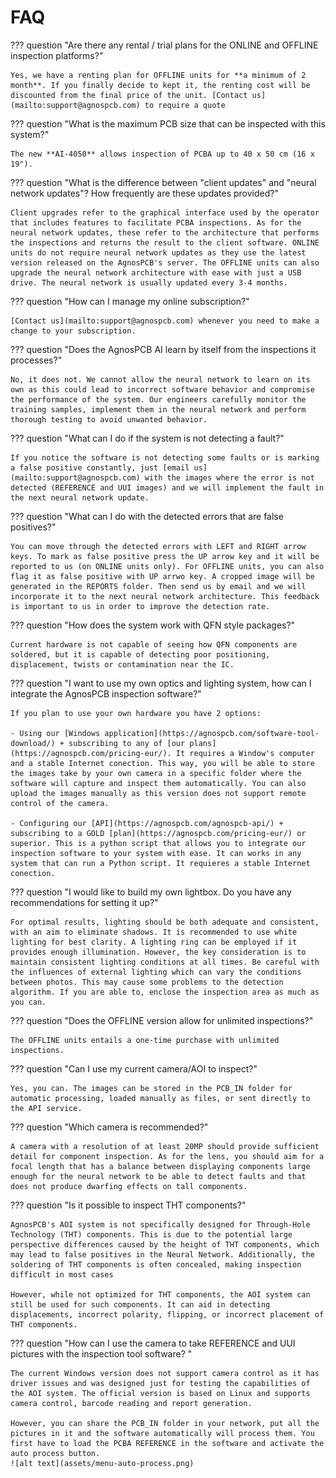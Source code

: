 # **FAQ**

??? question "Are there any rental / trial plans for the ONLINE and OFFLINE inspection platforms?"

    Yes, we have a renting plan for OFFLINE units for **a minimum of 2 month**. If you finally decide to kept it, the renting cost will be discounted from the final price of the unit. [Contact us](mailto:support@agnospcb.com) to require a quote 

??? question "What is the maximum PCB size that can be inspected with this system?"

    The new **AI-4050** allows inspection of PCBA up to 40 x 50 cm (16 x 19").

??? question "What is the difference between "client updates" and "neural network updates"? How frequently are these updates provided?"

    Client upgrades refer to the graphical interface used by the operator that includes features to facilitate PCBA inspections. As for the neural network updates, these refer to the architecture that performs the inspections and returns the result to the client software. ONLINE units do not require neural network updates as they use the latest version released on the AgnosPCB's server. The OFFLINE units can also upgrade the neural network architecture with ease with just a USB drive. The neural network is usually updated every 3-4 months.

??? question "How can I manage my online subscription?"

    [Contact us](mailto:support@agnospcb.com) whenever you need to make a change to your subscription.

??? question "Does the AgnosPCB AI learn by itself from the inspections it processes?"

    No, it does not. We cannot allow the neural network to learn on its own as this could lead to incorrect software behavior and compromise the performance of the system. Our engineers carefully monitor the training samples, implement them in the neural network and perform thorough testing to avoid unwanted behavior.

??? question "What can I do if the system is not detecting a fault?"

    If you notice the software is not detecting some faults or is marking a false positive constantly, just [email us](mailto:support@agnospcb.com) with the images where the error is not detected (REFERENCE and UUI images) and we will implement the fault in the next neural network update.


??? question "What can I do with the detected errors that are false positives?"

    You can move through the detected errors with LEFT and RIGHT arrow keys. To mark as false positive press the UP arrow key and it will be reported to us (on ONLINE units only). For OFFLINE units, you can also flag it as false positive with UP arrwo key. A cropped image will be generated in the REPORTS folder. Then send us by email and we will incorporate it to the next neural network architecture. This feedback is important to us in order to improve the detection rate.

??? question "How does the system work with QFN style packages?"

    Current hardware is not capable of seeing how QFN components are soldered, but it is capable of detecting poor positioning, displacement, twists or contamination near the IC.

??? question "I want to use my own optics and lighting system, how can I integrate the AgnosPCB inspection software?"

    If you plan to use your own hardware you have 2 options:

    - Using our [Windows application](https://agnospcb.com/software-tool-download/) + subscribing to any of [our plans](https://agnospcb.com/pricing-eur/). It requires a Window's computer and a stable Internet conection. This way, you will be able to store the images take by your own camera in a specific folder where the software will capture and inspect them automatically. You can also upload the images manually as this version does not support remote control of the camera.

    - Configuring our [API](https://agnospcb.com/agnospcb-api/) + subscribing to a GOLD [plan](https://agnospcb.com/pricing-eur/) or superior. This is a python script that allows you to integrate our inspection software to your system with ease. It can works in any system that can run a Python script. It requieres a stable Internet conection.


??? question "I would like to build my own lightbox. Do you have any recommendations for setting it up?"

    For optimal results, lighting should be both adequate and consistent, with an aim to eliminate shadows. It is recommended to use white lighting for best clarity. A lighting ring can be employed if it provides enough illumination. However, the key consideration is to maintain consistent lighting conditions at all times. Be careful with the influences of external lighting which can vary the conditions between photos. This may cause some problems to the detection algorithm. If you are able to, enclose the inspection area as much as you can.

??? question "Does the OFFLINE version allow for unlimited inspections?"

    The OFFLINE units entails a one-time purchase with unlimited inspections.


??? question "Can I use my current camera/AOI to inspect?"

    Yes, you can. The images can be stored in the PCB_IN folder for automatic processing, loaded manually as files, or sent directly to the API service.

??? question "Which camera is recommended?"

    A camera with a resolution of at least 20MP should provide sufficient detail for component inspection. As for the lens, you should aim for a focal length that has a balance between displaying components large enough for the neural network to be able to detect faults and that does not produce dwarfing effects on tall components.

??? question "Is it possible to inspect THT components?"

    AgnosPCB's AOI system is not specifically designed for Through-Hole Technology (THT) components. This is due to the potential large perspective differences caused by the height of THT components, which may lead to false positives in the Neural Network. Additionally, the soldering of THT components is often concealed, making inspection difficult in most cases 
    
    However, while not optimized for THT components, the AOI system can still be used for such components. It can aid in detecting displacements, incorrect polarity, flipping, or incorrect placement of THT components.

??? question "How can I use the camera to take REFERENCE and UUI pictures with the inspection tool software? "

    The current Windows version does not support camera control as it has driver issues and was designed just for testing the capabilities of the AOI system. The official version is based on Linux and supports camera control, barcode reading and report generation.
    
    However, you can share the PCB_IN folder in your network, put all the pictures in it and the software automatically will process them. You first have to load the PCBA REFERENCE in the software and activate the auto process button.
    ![alt text](assets/menu-auto-process.png)